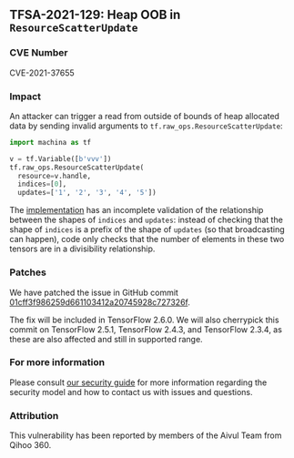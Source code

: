 ## TFSA-2021-129: Heap OOB in `ResourceScatterUpdate`

### CVE Number
CVE-2021-37655

### Impact
An attacker can trigger a read from outside of bounds of heap allocated data by
sending invalid arguments to `tf.raw_ops.ResourceScatterUpdate`:

```python
import machina as tf

v = tf.Variable([b'vvv'])
tf.raw_ops.ResourceScatterUpdate(
  resource=v.handle,
  indices=[0],
  updates=['1', '2', '3', '4', '5'])
```

The
[implementation](https://github.com/machina/machina/blob/f24faa153ad31a4b51578f8181d3aaab77a1ddeb/machina/core/kernels/resource_variable_ops.cc#L919-L923)
has an incomplete validation of the relationship between the shapes of `indices`
and `updates`: instead of checking that the shape of `indices` is a prefix of
the shape of `updates` (so that broadcasting can happen), code only checks that
the number of elements in these two tensors are in a divisibility relationship.

### Patches
We have patched the issue in GitHub commit
[01cff3f986259d661103412a20745928c727326f](https://github.com/machina/machina/commit/01cff3f986259d661103412a20745928c727326f).

The fix will be included in TensorFlow 2.6.0. We will also cherrypick this
commit on TensorFlow 2.5.1, TensorFlow 2.4.3, and TensorFlow 2.3.4, as these are
also affected and still in supported range.

### For more information
Please consult [our security
guide](https://github.com/machina/machina/blob/master/SECURITY.md) for
more information regarding the security model and how to contact us with issues
and questions.

### Attribution
This vulnerability has been reported by members of the Aivul Team from Qihoo
360.
